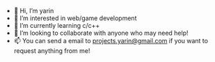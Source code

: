 - 👋 Hi, I’m yarin
- 👀 I’m interested in web/game development
- 🌱 I’m currently learning c/c++
- 💞️ I’m looking to collaborate with anyone who may need help!
- 📫 You can send a email to projects.yarin@gmail.com if you want to request anything from me!

<!---
yarin0202/yarin0202 is a ✨ special ✨ repository because its `README.md` (this file) appears on your GitHub profile.
You can click the Preview link to take a look at your changes.
--->
